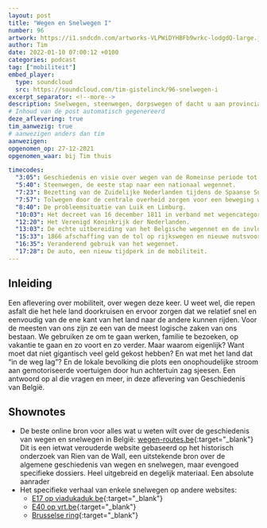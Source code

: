 ```yaml
---
layout: post
title: "Wegen en Snelwegen I"
number: 96
artwork: https://i1.sndcdn.com/artworks-VLPWiDYHBFb9wrkc-lodgdQ-large.jpg
author: Tim
date: 2022-01-10 07:00:12 +0100
categories: podcast
tag: ["mobiliteit"]
embed_player:
  type: soundcloud
  src: https://soundcloud.com/tim-gistelinck/96-snelwegen-i
excerpt_separator: <!--more-->
description: Snelwegen, steenwegen, dorpswegen of dacht u aan provinciale wegen? We starten in de 18e eeuw en eindigen net voor de 20ste eeuw, waar we volgende keer verder gaan.
# Inhoud van de post automatisch gegenereerd
deze_aflevering: true
tim_aanwezig: true
# aanwezigen anders dan tim
aanwezigen:
opgenomen_op: 27-12-2021
opgenomen_waar: bij Tim thuis

timecodes:
  "3:05": Geschiedenis en visie over wegen van de Romeinse periode tot in de 18e eeuw.
  "5:40": Steenwegen, de eeste stap naar een nationaal wegennet.
  "7:23": Bezetting van de Zuidelijke Nederlanden tijdens de Spaanse Successieoorlog (1701-1713)
  "7:57": Tolwegen door de centrale overheid zorgen voor een beweging weg van de rivieren.
  "8:40": De probleemsituatie van Luik en Limburg.
  "10:03": Het decreet van 16 december 1811 in verband met wegencategorisering.
  "12:20": Het Verenigd Koninkrijk der Nederlanden.
  "13:03": De echte uitbereiding van het Belgische wegennet en de invloed van de spoorwegen.
  "15:33": 1866 afschaffing van de tol op rijkswegen en nieuwe nutsvoorzieningen.
  "16:35": Veranderend gebruik van het wegennet.
  "17:28": De auto, een nieuw tijdperk in de mobiliteit.
---
```

## Inleiding
Een aflevering over mobiliteit, over wegen deze keer. U weet wel, die repen asfalt die het hele land doorkruisen en ervoor zorgen dat we relatief snel en eenvoudig van de ene kant van het land naar de andere kunnen rijden. Voor de meesten van ons zijn ze een van de meest logische zaken van ons bestaan. We gebruiken ze om te gaan werken, familie te bezoeken, op vakantie te gaan en zo voort en zo verder. Maar waarom eigenlijk? Want moet dat niet gigantisch veel geld gekost hebben? En wat met het land dat “in de weg lag”? En de lokale bevolking die plots een onophoudelijke stroom aan gemotoriseerde voertuigen door hun achtertuin zag sjeesen. Een antwoord op al die vragen en meer, in deze aflevering van Geschiedenis van België.

## Shownotes
- De beste online bron voor alles wat u weten wilt over de geschiedenis van wegen en snelwegen in België: [wegen-routes.be](http://wegen-routes.be/homen.html){:target="_blank"} Dit is een ietwat verouderde website gebaseerd op het historisch onderzoek van Rien van de Wall, een uitstekende bron over de algemene geschiedenis van wegen en snelwegen, maar evengoed specifieke dossiers. Heel uitgebreid en degelijk materiaal. Een absolute aanrader
- Het specifieke verhaal van enkele snelwegen op andere websites:
  - [E17 op viadukaduk.be](https://viadukaduk.be/geschiedenis/){:target="_blank"}
  - [E40 op vrt.be](https://www.vrt.be/vrtnws/nl/2020/12/12/het-land-met-de-meeste-kilometers-autosnelweg-en-het-begon-alle/){:target="_blank"}
  - [Brusselse ring](https://issuu.com/rienvandewall/docs/masterproef_rvandewall_bundel_publ){:target="_blank"}